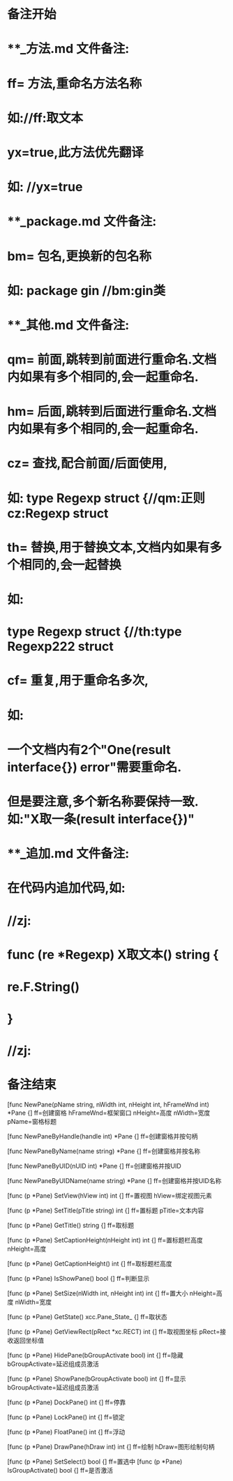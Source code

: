 # 备注开始
# **_方法.md 文件备注:
# ff= 方法,重命名方法名称
# 如://ff:取文本
#
# yx=true,此方法优先翻译
# 如: //yx=true

# **_package.md 文件备注:
# bm= 包名,更换新的包名称 
# 如: package gin //bm:gin类

# **_其他.md 文件备注:
# qm= 前面,跳转到前面进行重命名.文档内如果有多个相同的,会一起重命名.
# hm= 后面,跳转到后面进行重命名.文档内如果有多个相同的,会一起重命名.
# cz= 查找,配合前面/后面使用,
# 如: type Regexp struct {//qm:正则 cz:Regexp struct
#
# th= 替换,用于替换文本,文档内如果有多个相同的,会一起替换
# 如:
# type Regexp struct {//th:type Regexp222 struct
#
# cf= 重复,用于重命名多次,
# 如: 
# 一个文档内有2个"One(result interface{}) error"需要重命名.
# 但是要注意,多个新名称要保持一致. 如:"X取一条(result interface{})"

# **_追加.md 文件备注:
# 在代码内追加代码,如:
# //zj:
# func (re *Regexp) X取文本() string { 
# re.F.String()
# }
# //zj:
# 备注结束

[func NewPane(pName string, nWidth int, nHeight int, hFrameWnd int) *Pane {]
ff=创建窗格
hFrameWnd=框架窗口
nHeight=高度
nWidth=宽度
pName=窗格标题

[func NewPaneByHandle(handle int) *Pane {]
ff=创建窗格并按句柄

[func NewPaneByName(name string) *Pane {]
ff=创建窗格并按名称

[func NewPaneByUID(nUID int) *Pane {]
ff=创建窗格并按UID

[func NewPaneByUIDName(name string) *Pane {]
ff=创建窗格并按UID名称

[func (p *Pane) SetView(hView int) int {]
ff=置视图
hView=绑定视图元素

[func (p *Pane) SetTitle(pTitle string) int {]
ff=置标题
pTitle=文本内容

[func (p *Pane) GetTitle() string {]
ff=取标题

[func (p *Pane) SetCaptionHeight(nHeight int) int {]
ff=置标题栏高度
nHeight=高度

[func (p *Pane) GetCaptionHeight() int {]
ff=取标题栏高度

[func (p *Pane) IsShowPane() bool {]
ff=判断显示

[func (p *Pane) SetSize(nWidth int, nHeight int) int {]
ff=置大小
nHeight=高度
nWidth=宽度

[func (p *Pane) GetState() xcc.Pane_State_ {]
ff=取状态

[func (p *Pane) GetViewRect(pRect *xc.RECT) int {]
ff=取视图坐标
pRect=接收返回坐标值

[func (p *Pane) HidePane(bGroupActivate bool) int {]
ff=隐藏
bGroupActivate=延迟组成员激活

[func (p *Pane) ShowPane(bGroupActivate bool) int {]
ff=显示
bGroupActivate=延迟组成员激活

[func (p *Pane) DockPane() int {]
ff=停靠

[func (p *Pane) LockPane() int {]
ff=锁定

[func (p *Pane) FloatPane() int {]
ff=浮动

[func (p *Pane) DrawPane(hDraw int) int {]
ff=绘制
hDraw=图形绘制句柄

[func (p *Pane) SetSelect() bool {]
ff=置选中
[func (p *Pane) IsGroupActivate() bool {]
ff=是否激活
